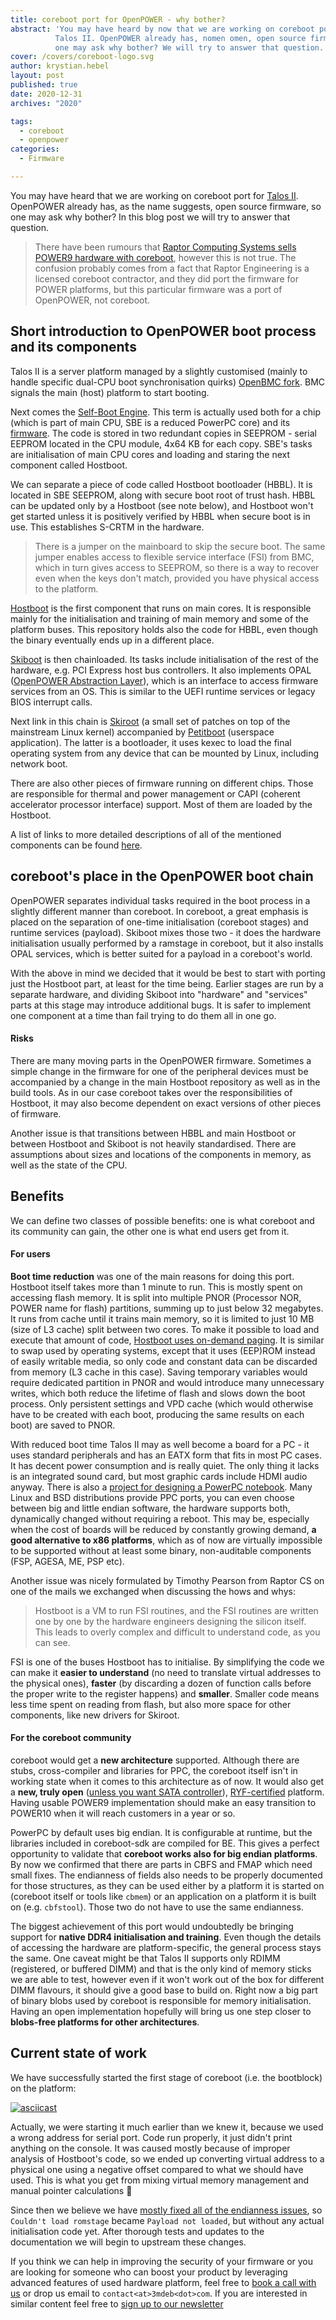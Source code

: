 ```yaml
---
title: coreboot port for OpenPOWER - why bother?
abstract: 'You may have heard by now that we are working on coreboot port for
          Talos II. OpenPOWER already has, nomen omen, open source firmware, so
          one may ask why bother? We will try to answer that question.'
cover: /covers/coreboot-logo.svg
author: krystian.hebel
layout: post
published: true
date: 2020-12-31
archives: "2020"

tags:
  - coreboot
  - openpower
categories:
  - Firmware

---
```


You may have heard that we are working on coreboot port for [Talos II](https://raptorcs.com/TALOSII/).
OpenPOWER already has, as the name suggests, open source firmware, so one may
ask why bother? In this blog post we will try to answer that question.

> There have been rumours that [Raptor Computing Systems sells POWER9 hardware with coreboot](https://twitter.com/rozendantz/status/1336113596837720065/retweets/with_comments),
> however this is not true. The confusion probably comes from a fact that Raptor
> Engineering is a licensed coreboot contractor, and they did port the firmware
> for POWER platforms, but this particular firmware was a port of OpenPOWER, not
> coreboot.

## Short introduction to OpenPOWER boot process and its components

Talos II is a server platform managed by a slightly customised (mainly to handle
specific dual-CPU boot synchronisation quirks) [OpenBMC fork](https://git.raptorcs.com/git/talos-openbmc/).
BMC signals the main (host) platform to start booting.

Next comes the [Self-Boot Engine](https://wiki.raptorcs.com/wiki/Self-Boot_Engine).
This term is actually used both for a chip (which is part of main CPU, SBE is a
reduced PowerPC core) and its [firmware](https://git.raptorcs.com/git/talos-sbe/).
The code is stored in two redundant copies in SEEPROM - serial EEPROM located in
the CPU module, 4x64 KB for each copy. SBE's tasks are initialisation of main
CPU cores and loading and staring the next component called Hostboot.

We can separate a piece of code called Hostboot bootloader (HBBL). It is located
in SBE SEEPROM, along with secure boot root of trust hash. HBBL can be updated
only by a Hostboot (see note below), and Hostboot won't get started unless it is
positively verified by HBBL when secure boot is in use. This establishes S-CRTM
in the hardware.

> There is a jumper on the mainboard to skip the secure boot. The same jumper
> enables access to flexible service interface (FSI) from BMC, which in turn
> gives access to SEEPROM, so there is a way to recover even when the keys don't
> match, provided you have physical access to the platform.

[Hostboot](https://git.raptorcs.com/git/talos-hostboot/) is the first component
that runs on main cores. It is responsible mainly for the initialisation and
training of main memory and some of the platform buses. This repository holds
also the code for HBBL, even though the binary eventually ends up in a different
place.

[Skiboot](https://git.raptorcs.com/git/talos-skiboot/) is then chainloaded. Its
tasks include initialisation of the rest of the hardware, e.g. PCI Express host
bus controllers. It also implements OPAL ([OpenPOWER Abstraction Layer](https://open-power.github.io/skiboot/doc/opal-spec.html#what-is-opal)),
which is an interface to access firmware services from an OS. This is similar to
the UEFI runtime services or legacy BIOS interrupt calls.

Next link in this chain is [Skiroot](https://github.com/open-power/linux) (a
small set of patches on top of the mainstream Linux kernel) accompanied by
[Petitboot](https://git.raptorcs.com/git/talos-petitboot/) (userspace
application). The latter is a bootloader, it uses kexec to load the final
operating system from any device that can be mounted by Linux, including network
boot.

There are also other pieces of firmware running on different chips. Those are
responsible for thermal and power management or CAPI (coherent accelerator
processor interface) support. Most of them are loaded by the Hostboot.

A list of links to more detailed descriptions of all of the mentioned components
can be found [here](https://wiki.raptorcs.com/wiki/OpenPOWER_Firmware).

## coreboot's place in the OpenPOWER boot chain

OpenPOWER separates individual tasks required in the boot process in a slightly
different manner than coreboot. In coreboot, a great emphasis is placed on the
separation of one-time initialisation (coreboot stages) and runtime services
(payload). Skiboot mixes those two - it does the hardware initialisation usually
performed by a ramstage in coreboot, but it also installs OPAL services, which
is better suited for a payload in a coreboot's world.

With the above in mind we decided that it would be best to start with porting
just the Hostboot part, at least for the time being. Earlier stages are run by a
separate hardware, and dividing Skiboot into "hardware" and "services" parts at
this stage may introduce additional bugs. It is safer to implement one component
at a time than fail trying to do them all in one go.

#### Risks

There are many moving parts in the OpenPOWER firmware. Sometimes a simple change
in the firmware for one of the peripheral devices must be accompanied by a
change in the main Hostboot repository as well as in the build tools. As in our
case coreboot takes over the responsibilities of Hostboot, it may also become
dependent on exact versions of other pieces of firmware.

Another issue is that transitions between HBBL and main Hostboot or between
Hostboot and Skiboot is not heavily standardised. There are assumptions about
sizes and locations of the components in memory, as well as the state of the
CPU.

## Benefits

We can define two classes of possible benefits: one is what coreboot and its
community can gain, the other one is what end users get from it.

#### For users

**Boot time reduction** was one of the main reasons for doing this port.
Hostboot itself takes more than 1 minute to run. This is mostly spent on
accessing flash memory. It is split into multiple PNOR (Processor NOR, POWER
name for flash) partitions, summing up to just below 32 megabytes. It runs from
cache until it trains main memory, so it is limited to just 10 MB (size of L3
cache) split between two cores. To make it possible to load and execute that
amount of code, [Hostboot uses on-demand paging](https://youtu.be/fTLsS_QZ8us?t=1559).
It is similar to swap used by operating systems, except that it uses (EEP)ROM
instead of easily writable media, so only code and constant data can be
discarded from memory (L3 cache in this case). Saving temporary variables would
require dedicated partition in PNOR and would introduce many unnecessary writes,
which both reduce the lifetime of flash and slows down the boot process. Only
persistent settings and VPD cache (which would otherwise have to be created with
each boot, producing the same results on each boot) are saved to PNOR.

With reduced boot time Talos II may as well become a board for a PC - it uses
standard peripherals and has an EATX form that fits in most PC cases. It has
decent power consumption and is really quiet. The only thing it lacks is an
integrated sound card, but most graphic cards include HDMI audio anyway. There
is also a [project for designing a PowerPC notebook](https://www.powerpc-notebook.org/en/).
Many Linux and BSD distributions provide PPC ports, you can even choose between
big and little endian software, the hardware supports both, dynamically changed
without requiring a reboot. This may be, especially when the cost of boards will
be reduced by constantly growing demand, **a good alternative to x86 platforms**,
which as of now are virtually impossible to be supported without at least some
binary, non-auditable components (FSP, AGESA, ME, PSP etc).

Another issue was nicely formulated by Timothy Pearson from Raptor CS on one of
the mails we exchanged when discussing the hows and whys:

> Hostboot is a VM to run FSI routines, and the FSI routines are written one by
> one by the hardware engineers designing the silicon itself.  This leads to
> overly complex and difficult to understand code, as you can see.

FSI is one of the buses Hostboot has to initialise. By simplifying the code we
can make it **easier to understand** (no need to translate virtual addresses to
the physical ones), **faster** (by discarding a dozen of function calls before
the proper write to the register happens) and **smaller**. Smaller code means
less time spent on reading from flash, but also more space for other components,
like new drivers for Skiroot.

#### For the coreboot community

coreboot would get a **new architecture** supported. Although there are stubs,
cross-compiler and libraries for PPC, the coreboot itself isn't in working state
when it comes to this architecture as of now. It would also get a **new, truly
open** ([unless you want SATA controller](https://wiki.raptorcs.com/wiki/PM8068)),
[RYF-certified](https://www.fsf.org/news/talos-ii-mainboard-and-talos-ii-lite-mainboard-now-fsf-certified-to-respect-your-freedom)
platform. Having usable POWER9 implementation should make an easy transition to
POWER10 when it will reach customers in a year or so.

PowerPC by default uses big endian. It is configurable at runtime, but the
libraries included in coreboot-sdk are compiled for BE. This gives a perfect
opportunity to validate that **coreboot works also for big endian platforms**.
By now we confirmed that there are parts in CBFS and FMAP which need small
fixes. The endianness of fields also needs to be properly documented for those
structures, as they can be used either by a platform it is started on (coreboot
itself or tools like `cbmem`) or an application on a platform it is built on
(e.g. `cbfstool`). Those two do not have to use the same endianness.

The biggest achievement of this port would undoubtedly be bringing support for
**native DDR4 initialisation and training**. Even though the details of
accessing the hardware are platform-specific, the general process stays the
same. One caveat might be that Talos II supports only RDIMM (registered, or
buffered DIMM) and that is the only kind of memory sticks we are able to test,
however even if it won't work out of the box for different DIMM flavours, it
should give a good base to build on. Right now a big part of binary blobs used
by coreboot is responsible for memory initialisation. Having an open
implementation hopefully will bring us one step closer to **blobs-free platforms
for other architectures**.

## Current state of work

We have successfully started the first stage of coreboot (i.e. the bootblock) on
the platform:

[![asciicast](https://asciinema.org/a/JQ1MaBSzGN1L1JcbgTX3G3kt6.svg)](https://asciinema.org/a/JQ1MaBSzGN1L1JcbgTX3G3kt6?speed=1)

Actually, we were starting it much earlier than we knew it, because we used a
wrong address for serial port. Code run properly, it just didn't print anything
on the console. It was caused mostly because of improper analysis of Hostboot's
code, so we ended up converting virtual address to a physical one using a
negative offset compared to what we should have used. This is what you get from
mixing virtual memory management and manual pointer calculations 🙂️

Since then we believe we have [mostly fixed all of the endianness issues](https://github.com/3mdeb/coreboot/tree/talos_2_support),
so `Couldn't load romstage` became `Payload not loaded`, but without any actual
initialisation code yet. After thorough tests and updates to the documentation
we will begin to upstream these changes.

If you think we can help in improving the security of your firmware or you are
looking for someone who can boost your product by leveraging advanced features
of used hardware platform, feel free to [book a call with us](https://calendly.com/3mdeb/consulting-remote-meeting)
or drop us email to `contact<at>3mdeb<dot>com`. If you are interested in similar
content feel free to [sign up to our newsletter](http://eepurl.com/doF8GX)

